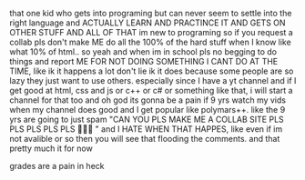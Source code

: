 that one kid who gets into programing but can never seem to settle into the right language and ACTUALLY LEARN AND PRACTINCE IT AND GETS ON OTHER STUFF AND 
ALL OF THAT
im new to programing so if you request a collab pls don't make ME do all the 100% of the hard stuff when I know like what 10% of html..
so yeah and when im in school pls no begging to do things and report ME FOR NOT DOING SOMETHING I CANT DO AT THE TIME, like ik it happens a lot
don't lie ik it does because some people are so lazy they just want to use others.
especially since I have a yt channel and if I get good at html, css and js or c++ or c# or something like that, i will start a channel for that too and 
oh god its gonna be a pain if 9 yrs watch my vids when my channel does good and I get popular like polymars++.
like the 9 yrs are going to just spam "CAN YOU PLS MAKE ME A COLLAB SITE PLS PLS PLS PLS PLS 🥺🥺🥺 " and I HATE WHEN THAT HAPPES, like even if im not
avalible or so then you will see that flooding the comments.
and that pretty much it for now






grades are a pain in heck
